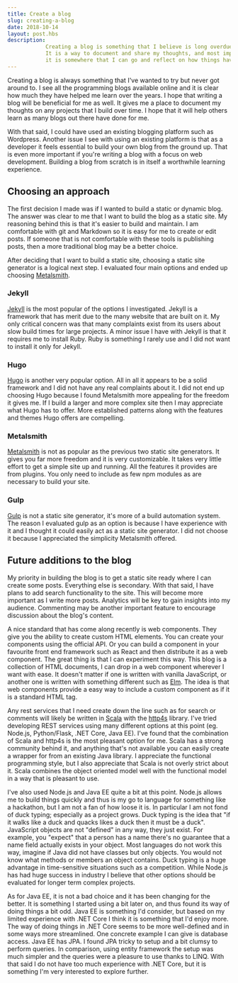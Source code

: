 ```yaml
---
title: Create a blog
slug: creating-a-blog
date: 2018-10-14
layout: post.hbs
description:
            Creating a blog is something that I believe is long overdue for me.
            It is a way to document and share my thoughts, and most importantly
            it is somewhere that I can go and reflect on how things have changed over time.
---
```


Creating a blog is always something that I've wanted to try but never got around to. I see all the programming blogs available online and it is clear how much they have helped me learn over the years. I hope that writing a blog will be beneficial for me as well. It gives me a place to document my thoughts on any projects that I build over time. I hope that it will help others learn as many blogs out there have done for me.

With that said, I could have used an existing blogging platform such as Wordpress. Another issue I see with using an existing platform is that as a developer it feels essential to build your own blog from the ground up. That is even more important if you're writing a blog with a focus on web development. Building a blog from scratch is in itself a worthwhile learning experience.

## Choosing an approach

The first decision I made was if I wanted to build a static or dynamic blog. The answer was clear to me that I want to build the blog as a static site. My reasoning behind this is that it's easier to build and maintain. I am comfortable with git and Markdown so it is easy for me to create or edit posts. If someone that is not comfortable with these tools is publishing posts, then a more traditional blog may be a better choice.

After deciding that I want to build a static site, choosing a static site generator is a logical next step. I evaluated four main options and ended up choosing [Metalsmith](https://metalsmith.io/).

### Jekyll

[Jekyll](https://jekyllrb.com/) is the most popular of the options I investigated. Jekyll is a framework that has merit due to the many website that are built on it. My only critical concern was that many complaints exist from its users about slow build times for large projects. A minor issue I have with Jekyll is that it requires me to install Ruby. Ruby is something I rarely use and I did not want to install it only for Jekyll.

### Hugo

[Hugo](https://gohugo.io/) is another very popular option. All in all it appears to be a solid framework and I did not have any real complaints about it. I did not end up choosing Hugo because I found Metalsmith more appealing for the freedom it gives me. If I  build a larger and more complex site then I may appreciate what Hugo has to offer. More established patterns along with the features and themes Hugo offers are compelling.

### Metalsmith

[Metalsmith](https://metalsmith.io/) is not as popular as the previous two static site generators. It gives you far more freedom and it is very customizable. It takes very little effort to get a simple site up and running. All the features it provides are from plugins. You only need to include as few npm modules as are necessary to build your site.

### Gulp

[Gulp](https://gulpjs.com/) is not a static site generator, it's more of a build automation system. The reason I evaluated gulp as an option is because I have experience with it and I thought it could easily act as a static site generator. I did not choose it because I appreciated the simplicity Metalsmith offered.

## Future additions to the blog

My priority in building the blog is to get a static site ready where I can create some posts. Everything else is secondary. With that said, I have plans to add search functionality to the site. This will become more important as I write more posts. Analytics will be key to gain insights into my audience. Commenting may be another important feature to encourage discussion about the blog's content.

A nice standard that has come along recently is web components. They give you the ability to create custom HTML elements. You can create your components using the official API. Or you can build a component in your favourite front end framework such as React and then distribute it as a web component. The great thing is that I can experiment this way. This blog is a collection of HTML documents, I can drop in a web component wherever I want with ease. It doesn't matter if one is written with vanilla JavaScript, or another one is written with something different such as [Elm](https://elm-lang.org/). The idea is that web components provide a easy way to include a custom component as if it is a standard HTML tag.

Any rest services that I need create down the line such as for search or comments will likely be written in [Scala](https://www.scala-lang.org/) with the [http4s](https://http4s.org/) library. I've tried developing REST services using many different options at this point (eg. Node.js, Python/Flask, .NET Core, Java EE). I've found that the combination of Scala and http4s is the most pleasant option for me. Scala has a strong community behind it, and anything that's not available you can easily create a wrapper for from an existing Java library. I appreciate the functional programming style, but I also appreciate that Scala is not overly strict about it. Scala combines the object oriented model well with the functional model in a way that is pleasant to use.

I've also used Node.js and Java EE quite a bit at this point. Node.js allows me to build things quickly and thus is my go to language for something like a hackathon, but I am not a fan of how loose it is. In particular I am not fond of duck typing; especially as a project grows. Duck typing is the idea that "if it walks like a duck and quacks likes a duck then it must be a duck". JavaScript objects are not "defined" in any way, they just exist. For example, you "expect" that a person has a name there's no guarantee that a name field actually exists in your object. Most languages do not work this way, imagine if Java did not have classes but only objects. You would not know what methods or members an object contains. Duck typing is a huge advantage in time-sensitive situations such as a competition. While Node.js has had huge success in industry I believe that other options should be evaluated for longer term complex projects.

As for Java EE, it is not a bad choice and it has been changing for the better. It is something I started using a bit later on, and thus found its way of doing things a bit odd. Java EE is something I'd consider, but based on my limited experience with .NET Core I think it is something that I'd enjoy more. The way of doing things in .NET Core seems to be more well-defined and in some ways more streamlined. One concrete example I can give is database access. Java EE has JPA. I found JPA tricky to setup and a bit clumsy to perform queries. In comparison, using entity framework the setup was much simpler and the queries were a pleasure to use thanks to LINQ. With that said I do not have too much experience with .NET Core, but it is something I'm very interested to explore further.
